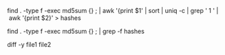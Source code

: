 find . -type f -exec md5sum {} \; | awk '{print $1' | sort | uniq -c | grep ' 1 ' | awk '{print $2}' > hashes  
  
find . -type f -exec md5sum {} \; | grep -f hashes  
  
diff -y file1 file2